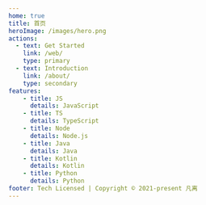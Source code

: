 ```yaml
---
home: true
title: 首页
heroImage: /images/hero.png
actions:
  - text: Get Started
    link: /web/
    type: primary
  - text: Introduction
    link: /about/
    type: secondary
features:
    - title: JS
      details: JavaScript
    - title: TS
      details: TypeScript
    - title: Node
      details: Node.js
    - title: Java
      details: Java
    - title: Kotlin
      details: Kotlin
    - title: Python
      details: Python
footer: Tech Licensed | Copyright © 2021-present 凡离
---
```

